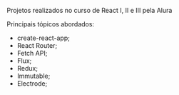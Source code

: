 Projetos realizados no curso de React I, II e III pela Alura

Principais tópicos abordados:

- create-react-app;
- React Router;
- Fetch API;
- Flux;
- Redux;
- Immutable;
- Electrode;
